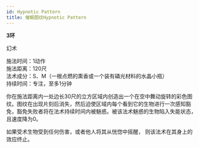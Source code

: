 ```yaml
---
id: Hypnotic Pattern
title: 催眠图纹Hypnotic Pattern
---
```


**3环**

幻术

施法时间：1动作  
施法距离：120尺  
法术成分：S、M（一根点燃的熏香或一个装有磷光材料的水晶小瓶）  
持续时间：专注，至多1分钟  


你在施法距离内一处边长30尺的立方区域内创造出一个在空中舞动旋转的彩色图纹。图纹在出现片刻后消失，然后迫使区域内每个看到它的生物进行一次感知豁免，豁免失败者将在法术持续时间内被魅惑。被该法术魅惑的生物陷入失能状态，
且速度降为0。


如果受术生物受到任何伤害，或者他人将其从恍惚中摇醒，
则该法术在其身上的效应终止。
